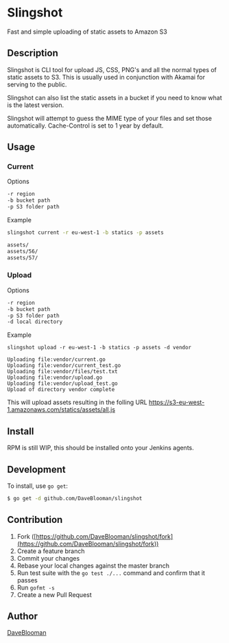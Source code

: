 # Slingshot

Fast and simple uploading of static assets to Amazon S3

## Description

Slingshot is CLI tool for upload JS, CSS, PNG's and all the normal types of static assets to S3.  This is usually used in conjunction with Akamai for serving to the public.

Slingshot can also list the static assets in a bucket if you need to know what is the latest version.

Slingshot will attempt to guess the MIME type of your files and set those automatically.  Cache-Control is set to 1 year by default.  

## Usage

### Current
Options
```sh
-r region  
-b bucket path  
-p S3 folder path  
```
Example
```sh
slingshot current -r eu-west-1 -b statics -p assets

assets/
assets/56/
assets/57/
```

### Upload
Options
```sh
-r region  
-b bucket path  
-p S3 folder path  
-d local directory  
```
Example
```
slingshot upload -r eu-west-1 -b statics -p assets -d vendor

Uploading file:vendor/current.go
Uploading file:vendor/current_test.go
Uploading file:vendor/files/test.txt
Uploading file:vendor/upload.go
Uploading file:vendor/upload_test.go
Upload of directory vendor complete
```

This will upload assets resulting in the folling URL https://s3-eu-west-1.amazonaws.com/statics/assets/all.js

## Install

RPM is still WIP, this should be installed onto your Jenkins agents.


## Development

To install, use `go get`:

```bash
$ go get -d github.com/DaveBlooman/slingshot
```

## Contribution

1. Fork ([https://github.com/DaveBlooman/slingshot/fork](https://github.com/DaveBlooman/slingshot/fork))
1. Create a feature branch
1. Commit your changes
1. Rebase your local changes against the master branch
1. Run test suite with the `go test ./...` command and confirm that it passes
1. Run `gofmt -s`
1. Create a new Pull Request

## Author

[DaveBlooman](https://github.com/DaveBlooman)
